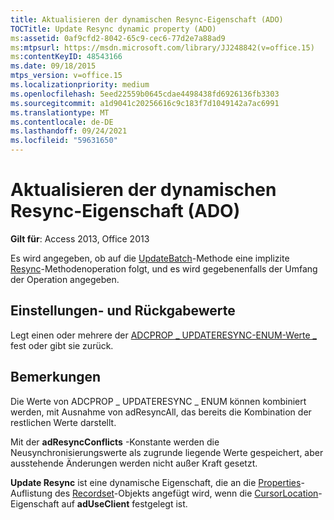 ```yaml
---
title: Aktualisieren der dynamischen Resync-Eigenschaft (ADO)
TOCTitle: Update Resync dynamic property (ADO)
ms:assetid: 0af9cfd2-8042-65c9-cec6-77d2e7a88ad9
ms:mtpsurl: https://msdn.microsoft.com/library/JJ248842(v=office.15)
ms:contentKeyID: 48543166
ms.date: 09/18/2015
mtps_version: v=office.15
ms.localizationpriority: medium
ms.openlocfilehash: 5eed22559b0645cdae4498438fd6926136fb3303
ms.sourcegitcommit: a1d9041c20256616c9c183f7d1049142a7ac6991
ms.translationtype: MT
ms.contentlocale: de-DE
ms.lasthandoff: 09/24/2021
ms.locfileid: "59631650"
---
```

# <a name="update-resync-dynamic-property-ado"></a>Aktualisieren der dynamischen Resync-Eigenschaft (ADO)


**Gilt für**: Access 2013, Office 2013

Es wird angegeben, ob auf die [UpdateBatch](updatebatch-method-ado.md)-Methode eine implizite [Resync](resync-method-ado.md)-Methodenoperation folgt, und es wird gegebenenfalls der Umfang der Operation angegeben.

## <a name="settings-and-return-values"></a>Einstellungen- und Rückgabewerte

Legt einen oder mehrere der [ADCPROP \_ UPDATERESYNC-ENUM-Werte \_ ](adcprop-updateresync-enum.md) fest oder gibt sie zurück.

## <a name="remarks"></a>Bemerkungen

Die Werte von ADCPROP \_ UPDATERESYNC \_ ENUM können kombiniert werden, mit Ausnahme von adResyncAll, das bereits die Kombination der restlichen Werte darstellt.

Mit der **adResyncConflicts** -Konstante werden die Neusynchronisierungswerte als zugrunde liegende Werte gespeichert, aber ausstehende Änderungen werden nicht außer Kraft gesetzt.

**Update Resync** ist eine dynamische Eigenschaft, die an die [Properties](recordset-object-ado.md)-Auflistung des [Recordset](properties-collection-ado.md)-Objekts angefügt wird, wenn die [CursorLocation](cursorlocation-property-ado.md)-Eigenschaft auf **adUseClient** festgelegt ist.

